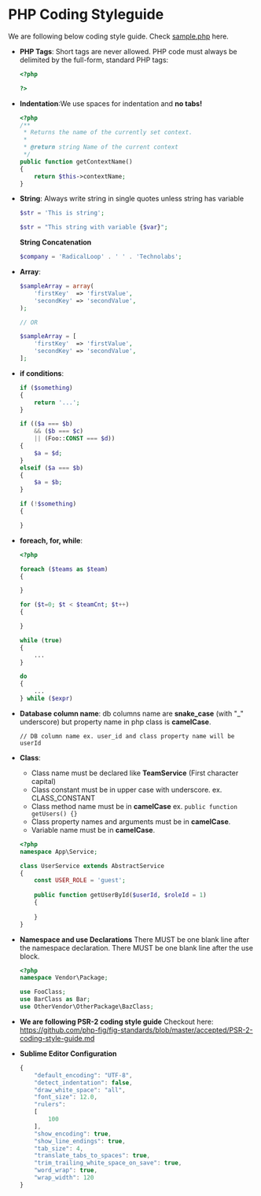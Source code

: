 # PHP Coding Styleguide

We are following below coding style guide. Check <a href="https://github.com/radicalloop/coding-styleguide/blob/master/php/sample.php">sample.php</a> here.

- **PHP Tags**: Short tags are never allowed. PHP code must always be delimited by the full-form, standard PHP tags:

    ```php
    <?php
    
    ?>
    ```
- **Indentation**:We use spaces for indentation and **no tabs!** 
    ```php 
    <?php
    /**
     * Returns the name of the currently set context.
     *
     * @return string Name of the current context
     */
    public function getContextName()
    {
        return $this->contextName;
    }
    ```

- **String**: Always write string in single quotes unless string has variable 
   
    ```php
    $str = 'This is string';
    
    $str = "This string with variable {$var}";
    ```
    **String Concatenation**
    
    ```php
    $company = 'RadicalLoop' . ' ' . 'Technolabs';
    ```
- **Array**: 
    
    ```php
    $sampleArray = array(
        'firstKey'  => 'firstValue',
        'secondKey' => 'secondValue',
    );
    
    // OR
    
    $sampleArray = [
        'firstKey'  => 'firstValue',
        'secondKey' => 'secondValue',
    ];
    ```
- **if conditions**:
   
    ```php
    if ($something)
    {
        return '...';
    }
    
    if (($a === $b)
        && ($b === $c)
        || (Foo::CONST === $d)) 
    {
        $a = $d;
    }
    elseif ($a === $b)
    {
        $a = $b;
    }
    
    if (!$something)
    {
    
    }
    ```
- **foreach, for, while**:
    ```php
    <?php
    
    foreach ($teams as $team)
    {
    
    }
    
    for ($t=0; $t < $teamCnt; $t++)
    {
    
    }
    
    while (true)
    {
        ...
    }
    
    do 
    {
        ...
    } while ($expr)
    ```
- **Database column name**: db columns name are **snake_case** (with "_" underscore) but property name in php class is **camelCase**.
    
    ```mysql
    // DB column name ex. user_id and class property name will be userId 
    ```
- **Class**: 
    - Class name must be declared like **TeamService** (First character capital)
    - Class constant must be in upper case with underscore. ex. CLASS_CONSTANT
    - Class method name must be in **camelCase** ex. ``` public function getUsers() {} ```
    - Class property names and arguments must be in **camelCase**.
    - Variable name must be in **camelCase**.
    

    ```php 
    <?php
    namespace App\Service;
    
    class UserService extends AbstractService
    {
        const USER_ROLE = 'guest';
        
        public function getUserById($userId, $roleId = 1)
        {
        
        }
    }
    ```

- **Namespace and use Declarations**
    There MUST be one blank line after the namespace declaration.
    There MUST be one blank line after the use block.

    ```php
    <?php
    namespace Vendor\Package;
    
    use FooClass;
    use BarClass as Bar;
    use OtherVendor\OtherPackage\BazClass;
    
    ```
- **We are following PSR-2 coding style guide** 
    Checkout here: https://github.com/php-fig/fig-standards/blob/master/accepted/PSR-2-coding-style-guide.md

- **Sublime Editor Configuration**

    ```javascript
    {
        "default_encoding": "UTF-8",
        "detect_indentation": false,
        "draw_white_space": "all",
        "font_size": 12.0,
        "rulers":
        [
            100
        ],
        "show_encoding": true,
        "show_line_endings": true,
        "tab_size": 4,
        "translate_tabs_to_spaces": true,
        "trim_trailing_white_space_on_save": true,
        "word_wrap": true,
        "wrap_width": 120
    }
    ```

